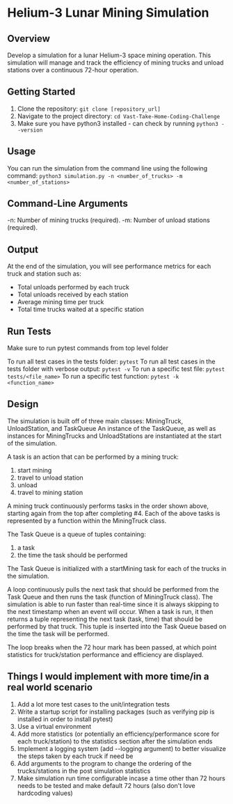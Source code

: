 # Helium-3 Lunar Mining Simulation

## Overview
Develop a simulation for a lunar Helium-3 space mining operation. This simulation will manage and track the efficiency of mining trucks and unload stations over a continuous 72-hour operation.

## Getting Started
1. Clone the repository: ```git clone [repository_url]```
2. Navigate to the project directory: ```cd Vast-Take-Home-Coding-Challenge```
3. Make sure you have python3 installed - can check by running ```python3 --version```

## Usage
You can run the simulation from the command line using the following command:
```python3 simulation.py -n <number_of_trucks> -m <number_of_stations>```

## Command-Line Arguments
-n: Number of mining trucks (required).
-m: Number of unload stations (required).

## Output
At the end of the simulation, you will see performance metrics for each truck and station such as:
- Total unloads performed by each truck
- Total unloads received by each station
- Average mining time per truck
- Total time trucks waited at a specific station

## Run Tests
Make sure to run pytest commands from top level folder

To run all test cases in the tests folder: ```pytest```
To run all test cases in the tests folder with verbose output: ```pytest -v```
To run a specific test file: ```pytest tests/<file_name>```
To run a specific test function: ```pytest -k <function_name>```

## Design

The simulation is built off of three main classes: MiningTruck, UnloadStation, and TaskQueue
An instance of the TaskQueue, as well as instances for MiningTrucks and UnloadStations are instantiated at the start of the simulation.

A task is an action that can be performed by a mining truck:
1. start mining
2. travel to unload station
3. unload
4. travel to mining station

A mining truck continuously performs tasks in the order shown above, starting again from the top after completing #4.
Each of the above tasks is represented by a function within the MiningTruck class.

The Task Queue is a queue of tuples containing:
1. a task
2. the time the task should be performed

The Task Queue is initialized with a startMining task for each of the trucks in the simulation.

A loop continuously pulls the next task that should be performed from the Task Queue and then runs the task (function of MiningTruck class). The simulation is able to run faster than real-time since it is always skipping to the next timestamp when an event will occur.
When a task is run, it then returns a tuple representing the next task (task, time) that should be performed by that truck.
This tuple is inserted into the Task Queue based on the time the task will be performed.

The loop breaks when the 72 hour mark has been passed, at which point statistics for truck/station performance and efficiency are displayed.

## Things I would implement with more time/in a real world scenario
1. Add a lot more test cases to the unit/integration tests
2. Write a startup script for installing packages (such as verifying pip is installed in order to install pytest)
3. Use a virtual environment
4. Add more statistics (or potentially an efficiency/performance score for each truck/station) to the statistics section after the simulation ends
5. Implement a logging system (add --logging argument) to better visualize the steps taken by each truck if need be
6. Add arguments to the program to change the ordering of the trucks/stations in the post simulation statistics
7. Make simulation run time configurable incase a time other than 72 hours needs to be tested and make default 72 hours (also don't love hardcoding values)

